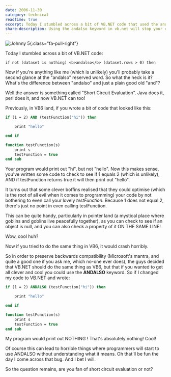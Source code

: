 ```yaml
---
date: 2006-11-30
category: technical
readtime: true
excerpt: Today I stumbled across a bit of VB.NET code that used the andalso keyword. If you're anything like me (unlikely, but possibly likely), you'll probably take a second glance.
share-description: Using the andalso keyword in vb.net will stop your code crashing! It's called "short circuit evaluation" and it's pretty cool. 
---
```

![Johnny 5](/pics/johnny5.png){:class="fa-pull-right"}

Today I stumbled across a bit of VB.NET code:


```if not (dataset is nothing) <b>andalso</b> (dataset.rows > 0) then```

Now if you're anything like me (which is unlikely) you'll probably take a second glance at the "andalso" reserved word. So what the heck is it? What's the difference between "andalso" and just a plain good old "and"?

Well the answer is something called "Short Circuit Evaluation". Java does it, perl does it, and now VB.NET can too!

Previously, in VB6 land, if you wrote a bit of code that looked like this:

```vb
if (1 = 2) AND (testFunction("hi")) then

	print "hello"

end if

function testFunction(s)
	print s
	testFunction = true
end sub
```

Your program would print out "hi", but not "hello". Now this makes sense, you've written some code to check to see if 1 equals 2 (which is unlikely), AND if testFunction returns true it will then print out "hello". 

It turns out that some clever boffins realised that they could optimise (which is the root of all evil when it comes to programming) your code by not bothering to even call your lovely <i>testFunction</i>. Because 1 does not equal 2, there's just no point in even calling testFunction. 

This can be quite handy, particularly in pointer land (a mystical place where goblins and goblins live peacefully together), as you can check to see if an object is null, and you can also check a property of it ON THE SAME LINE!

Wow, cool huh?

Now if you tried to do the same thing in VB6, it would crash horribly.

So in order to preserve backwards compatibility (Microsoft's mantra, and quite a good one if you ask me, which no-one ever does), the guys decided that VB.NET should do the same thing as VB6, but that if you wanted to get all clever and cool you could use the <b>ANDALSO</b> keyword. So if I changed my code to VB.NET and wrote:

```vb
if (1 = 2) ANDALSO (testFunction("hi")) then

	print "hello"

end if

function testFunction(s)
	print s
	testFunction = true
end sub
```

My program would print out NOTHING ! That's absolutely nothing! Cool!

Of course this can lead to horrible things where programmers will start to use ANDALSO without understanding what it means. Oh that'll be fun the day I come across that bug. And I bet I will.

So the question remains, are you fan of short circuit evaluation or not?